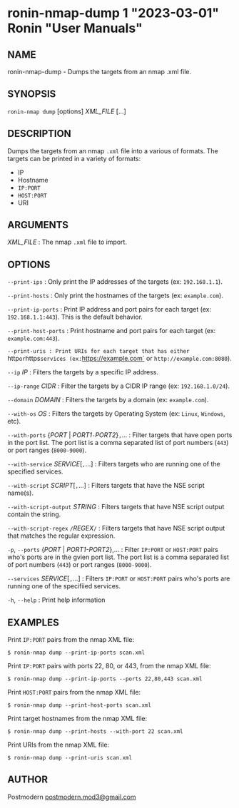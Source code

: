 # ronin-nmap-dump 1 "2023-03-01" Ronin "User Manuals"

## NAME

ronin-nmap-dump - Dumps the targets from an nmap .xml file.

## SYNOPSIS

`ronin-nmap dump` [options] *XML_FILE* [...]

## DESCRIPTION

Dumps the targets from an nmap `.xml` file into a various of formats. The
targets can be printed in a variety of formats:

* IP
* Hostname
* `IP:PORT`
* `HOST:PORT`
* URI

## ARGUMENTS

*XML_FILE*
: The nmap `.xml` file to import.

## OPTIONS

`--print-ips`
: Only print the IP addresses of the targets (ex: `192.168.1.1`).

`--print-hosts`
: Only print the hostnames of the targets (ex: `example.com`).

`--print-ip-ports`
: Print IP address and port pairs for each target (ex: `192.168.1.1:443`).
  This is the default behavior.

`--print-host-ports`
: Print hostname and port pairs for each target (ex: `example.com:443`).

`--print-uris
: Print URIs for each target that has either `http` or `https` services
  (ex: `https://example.com` or `http://example.com:8080`).

`--ip` *IP*
: Filters the targets by a specific IP address.

`--ip-range` *CIDR*
: Filter the targets by a CIDR IP range (ex: `192.168.1.0/24`).

`--domain` *DOMAIN*
: Filters the targets by a domain (ex: `example.com`).

`--with-os` *OS*
: Filters the targets by Operating System (ex: `Linux`, `Windows`, etc).

`--with-ports` {*PORT* \| *PORT1*`-`*PORT2*}`,`...
: Filter targets that have open ports in the port list.
  The port list is a comma separated list of port numbers (`443`) or port
  ranges (`8000-9000`).

`--with-service` *SERVICE*[`,`...]
: Filters targets who are running one of the specified services.

`--with-script` *SCRIPT*[`,`...]
: Filters targets that have the NSE script name(s).

`--with-script-output` *STRING*
: Filters targets that have NSE script output contain the string.

`--with-script-regex` `/`*REGEX*`/`
: Filters targets that have NSE script output that matches the regular
  expression.

`-p`, `--ports` {*PORT* | *PORT1-PORT2*},...
: Filter `IP:PORT` or `HOST:PORT` pairs who's ports are in the gvien port list.
  The port list is a comma separated list of port numbers (`443`) or port
  ranges (`8000-9000`).

`--services` *SERVICE*[`,`...]
: Filters `IP:PORT` or `HOST:PORT` pairs who's ports are running one of the
  specifiied services.

`-h`, `--help`
: Print help information

## EXAMPLES

Print `IP:PORT` pairs from the nmap XML file:

    $ ronin-nmap dump --print-ip-ports scan.xml

Print `IP:PORT` pairs with ports 22, 80, or 443, from the nmap XML file:

    $ ronin-nmap dump --print-ip-ports --ports 22,80,443 scan.xml

Print `HOST:PORT` pairs from the nmap XML file:

    $ ronin-nmap dump --print-host-ports scan.xml

Print target hostnames from the nmap XML file:

    $ ronin-nmap dump --print-hosts --with-port 22 scan.xml

Print URIs from the nmap XML file:

    $ ronin-nmap dump --print-uris scan.xml

## AUTHOR

Postmodern <postmodern.mod3@gmail.com>

